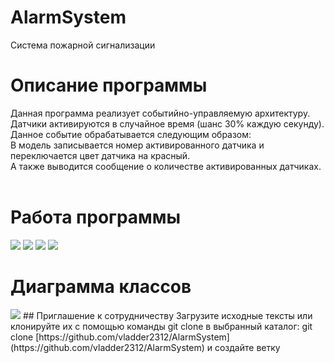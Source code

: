 # AlarmSystem
Система пожарной сигнализации<br>
<h1>Описание программы</h1>
Данная программа реализует событийно-управляемую архитектуру.<br>
Датчики активируются в случайное время (шанс 30% каждую секунду). Данное событие обрабатывается следующим образом:<br>
В модель записывается номер активированного датчика и переключается цвет датчика на красный.<br>
А также выводится сообщение о количестве активированных датчиках.<br>
<br>
<h1>Работа программы</h1>
<img src="https://i.ibb.co/qpZsYQf/w0.png">
<img src="https://i.ibb.co/mHWxFdH/w1.png">
<img src="https://i.ibb.co/7RjHzD0/w2.png">
<img src="https://i.ibb.co/xqmPyRh/w3.png">
<br>
<h1>Диаграмма классов</h1>
<img src="https://s8.hostingkartinok.com/uploads/images/2020/06/a58d8ac5f0eff9801acce8be4a508443.png">
## Приглашение к сотрудничеству
Загрузите исходные тексты или клонируйте их с помощью команды git clone в выбранный каталог: git clone [https://github.com/vladder2312/AlarmSystem](https://github.com/vladder2312/AlarmSystem) и создайте ветку
